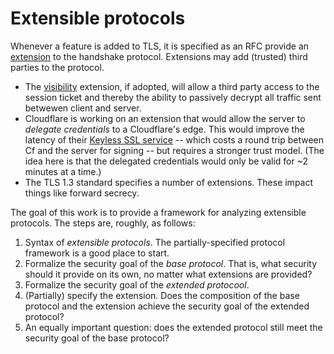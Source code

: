 # Extensible protocols

Whenever a feature is added to TLS, it is specified as an RFC provide an [extension](https://tlswg.github.io/tls13-spec/draft-ietf-tls-tls13.html#rfc.section.4.2) to the handshake protocol. Extensions may add (trusted) third parties to the protocol.
  * The [visibility](https://tools.ietf.org/html/draft-rhrd-tls-tls13-visibility-00) extension, if adopted, will allow a third party access to the session ticket and thereby the ability to passively decrypt all traffic sent betwewen client and server. 
  * Cloudflare is working on an extension that would allow the server to _delegate credentials_ to a Cloudflare's edge. This would improve the latency of their [Keyless SSL service](https://www.cloudflare.com/ssl/keyless-ssl/) -- which costs a round trip between Cf and the server for signing -- but requires a stronger trust model. (The idea here is that the delegated credentials would only be valid for ~2 minutes at a time.)
  * The TLS 1.3 standard specifies a number of extensions. These impact things like forward secrecy.
  
The goal of this work is to provide a framework for analyzing extensible protocols. The steps are, roughly, as follows:
  1. Syntax of _extensible protocols_. The partially-specified protocol framework is a good place to start.
  2. Formalize the security goal of the _base protocol_. That is, what security should it provide on its own, no matter what extensions are provided?
  3. Formalize the security goal of the _extended protocool_.
  4. (Partially) specify the extension. Does the composition of the base protocol and the extension achieve the security goal of the extended protocol?
  5. An equally important question: does the extended protocol still meet the security goal of the base protocol?
